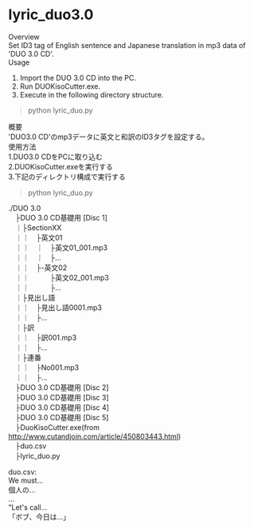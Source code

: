 # lyric_duo3.0  
Overview  
Set ID3 tag of English sentence and Japanese translation in mp3 data of 'DUO 3.0 CD'.  
Usage  
1. Import the DUO 3.0 CD into the PC.  
2. Run DUOKisoCutter.exe.  
3. Execute in the following directory structure.  
> python lyric_duo.py  

概要  
'DUO3.0 CD'のmp3データに英文と和訳のID3タグを設定する。  
使用方法  
1.DUO3.0 CDをPCに取り込む  
2.DUOKisoCutter.exeを実行する  
3.下記のディレクトリ構成で実行する  
> python lyric_duo.py  

./DUO 3.0  
　├DUO 3.0 CD基礎用 [Disc 1]  
　｜├SectionXX  
　｜｜　├英文01  
　｜｜　｜　├英文01_001.mp3  
　｜｜　｜　├...  
　｜｜　├-英文02  
　｜｜　　　├英文02_001.mp3  
　｜｜　　　├...  
　｜├見出し語  
　｜｜　├見出し語0001.mp3  
　｜｜　├...  
　｜├訳  
　｜｜　├訳001.mp3  
　｜｜　├...  
　｜├連番  
　｜｜　├No001.mp3  
　｜｜　├...  
　├DUO 3.0 CD基礎用 [Disc 2]  
　├DUO 3.0 CD基礎用 [Disc 3]  
　├DUO 3.0 CD基礎用 [Disc 4]  
　├DUO 3.0 CD基礎用 [Disc 5]  
　├DuoKisoCutter.exe(from http://www.cutandjoin.com/article/450803443.html)  
　├duo.csv  
　├lyric_duo.py  

duo.csv:  
 We must...  
 個人の...  
 ...  
 "Let's call...  
 「ボブ、今日は...」   

